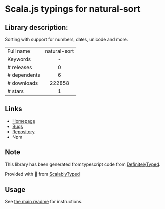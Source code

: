
# Scala.js typings for natural-sort


## Library description:
Sorting with support for numbers, dates, unicode and more.

|                    |                 |
| ------------------ | :-------------: |
| Full name          | natural-sort |
| Keywords           | - |
| # releases         | 0 |
| # dependents       | 6 |
| # downloads        | 222858 |
| # stars            | 1 |

## Links
- [Homepage](https://github.com/studio-b12/natural-sort#readme)
- [Bugs](https://github.com/studio-b12/natural-sort/issues)
- [Repository](https://github.com/studio-b12/natural-sort)
- [Npm](https://www.npmjs.com/package/natural-sort)
    


## Note
This library has been generated from typescript code from [DefinitelyTyped](https://definitelytyped.org).

Provided with :purple_heart: from [ScalablyTyped](https://github.com/oyvindberg/ScalablyTyped)

## Usage
See [the main readme](../../readme.md) for instructions.


